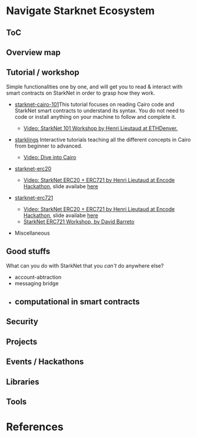 # Navigate Starknet Ecosystem

## ToC

## Overview map

## Tutorial / workshop
Simple functionalities one by one, and will get you to read & interact with smart contracts on StarkNet in order to grasp how they work.

- [starknet-cairo-101](https://github.com/starknet-edu/starknet-cairo-101)
​This tutorial focuses on reading Cairo code and StarkNet smart contracts to understand its syntax. You do not need to code or install anything on your machine to follow and complete it.​
    - [Video: StarkNet 101 Workshop by Henri Lieutaud at ETHDenver.](https://www.youtube.com/watch?v=DrBJ9LWvsOQ)

- [starklings](https://github.com/onlydustxyz/starklings)
Interactive tutorials teaching all the different concepts in Cairo from beginner to advanced.
  - [Video: Dive into Cairo](https://www.youtube.com/watch?v=SA28R690pTA)

- [starknet-erc20](https://github.com/starknet-edu/starknet-erc20)
  - [Video: StarkNet ERC20 + ERC721 by Henri Lieutaud at Encode Hackathon](https://www.youtube.com/watch?v=PJWIgIoj5kw), slide availabe [here](https://medium.com/encode-club/starknet-erc20-erc721-video-slides-c549e227c9d)

- [starknet-erc721](https://github.com/starknet-edu/starknet-erc721)
  - [Video: StarkNet ERC20 + ERC721 by Henri Lieutaud at Encode Hackathon](https://www.youtube.com/watch?v=PJWIgIoj5kw), slide availabe [here](https://medium.com/encode-club/starknet-erc20-erc721-video-slides-c549e227c9d)
  - [StarkNet ERC721 Workshop, by David Barreto](https://david-barreto.com/starknet-erc721-workshop-exercise-1/#more-4796)

- Miscellaneous

## Good stuffs
What can you do with StarkNet that you *can't* do anywhere else?

- account-abtraction
- messaging bridge
- computational in smart contracts
  - 

## Security

## Projects

## Events / Hackathons

## Libraries

## Tools

# References

